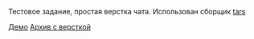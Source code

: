 Тестовое задание, простая верстка чата.
Использован сборщик [tars](https://github.com/tars/tars-cli)

[Демо](https://aimmlegate.github.io/simple-chat/index.html) 
[Архив с версткой](https://aimmlegate.github.io/simple-chat/index.html/build_ver-Sat_Mar_24_2018_14_32_06.zip)